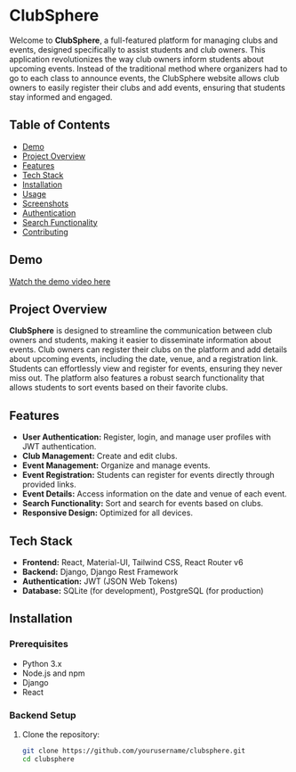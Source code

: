 # ClubSphere

Welcome to **ClubSphere**, a full-featured platform for managing clubs and events, designed specifically to assist students and club owners. This application revolutionizes the way club owners inform students about upcoming events. Instead of the traditional method where organizers had to go to each class to announce events, the ClubSphere website allows club owners to easily register their clubs and add events, ensuring that students stay informed and engaged.

## Table of Contents
- [Demo](#demo)
- [Project Overview](#project-overview)
- [Features](#features)
- [Tech Stack](#tech-stack)
- [Installation](#installation)
- [Usage](#usage)
- [Screenshots](#screenshots)
- [Authentication](#authentication)
- [Search Functionality](#search-functionality)
- [Contributing](#contributing)

## Demo
[Watch the demo video here](#https://github.com/Dharshansk16/Club-Sphere/assets/142658700/d14c733b-490b-4151-a82a-568fe513a57a)

## Project Overview
**ClubSphere** is designed to streamline the communication between club owners and students, making it easier to disseminate information about events. Club owners can register their clubs on the platform and add details about upcoming events, including the date, venue, and a registration link. Students can effortlessly view and register for events, ensuring they never miss out. The platform also features a robust search functionality that allows students to sort events based on their favorite clubs.

## Features
- **User Authentication:** Register, login, and manage user profiles with JWT authentication.
- **Club Management:** Create and edit clubs.
- **Event Management:** Organize and manage events.
- **Event Registration:** Students can register for events directly through provided links.
- **Event Details:** Access information on the date and venue of each event.
- **Search Functionality:** Sort and search for events based on clubs.
- **Responsive Design:** Optimized for all devices.

## Tech Stack
- **Frontend:** React, Material-UI, Tailwind CSS, React Router v6
- **Backend:** Django, Django Rest Framework
- **Authentication:** JWT (JSON Web Tokens)
- **Database:** SQLite (for development), PostgreSQL (for production)

## Installation
### Prerequisites
- Python 3.x
- Node.js and npm
- Django
- React

### Backend Setup
1. Clone the repository:
   ```bash
   git clone https://github.com/yourusername/clubsphere.git
   cd clubsphere


























